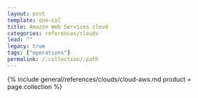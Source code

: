 ```yaml
---
layout: post
template: one-col
title: Amazon Web Services cloud
categories: references/clouds
lead: ""
legacy: true
tags: ["operations"]
permalink: /:collection/:path
---
```



{% include general/references/clouds/cloud-aws.md  product = page.collection %}
